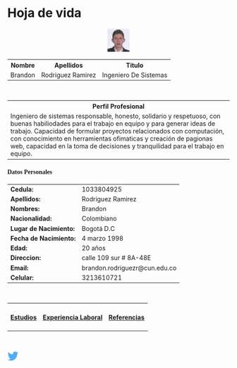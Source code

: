 <html>





<body background="1.png">



<table>

<h1>Hoja de vida</h1><div align="center"><img src="https://github.com/BrandonR30/BrandonRod/blob/master/Foto.PNG" width="10%"/></div>

  <tr>
    <th>Nombre</th>
    <th>Apellidos</th> 
    <th>Titulo</th>
  </tr>
  <tr>
    <td>Brandon</td>
    <td>Rodriguez Ramirez</td>
    <td>Ingeniero De Sistemas</td> 
  </tr>
</table>
<table>
  <tr>
<br>
    <th>Perfil Profesional</th>
  </tr>
  <tr>
    <td>Ingeniero de sistemas responsable, honesto, solidario y respetuoso, con buenas habiliodades para el trabajo en equipo y para generar
ideas de trabajo. Capacidad de formular proyectos relacionados con computación, con conocimiento en herramientas ofimaticas y creación de pagionas web,
capacidad en la toma de decisiones y tranquilidad para el trabajo en equipo. </td>
   </tr>
</table>


<H4><font face="BankGothic"></b></P>Datos Personales</H4></font></b></P>

<TABLE>
<TR><TD><B>Cedula:  </B></TD> <TD >1033804925</TD></TR>
<TR><TD><B>Apellidos:  </B></TD> <TD>Rodriguez Ramirez</TD>    
<TR><TD><B>Nombres:  </B></TD> <TD>Brandon</TD>  
<TR><TD><B>Nacionalidad:  </B></TD> <TD>Colombiano</TD>  
<TR><TD><B>Lugar de Nacimiento:  </B></TD>
  <TD>Bogotá D.C</TD>  
<TR><TD><B>Fecha de Nacimiento:  </B></TD>
  <TD> 4 marzo 1998</TD>  
  <TR><TD><B>Edad:  </B></TD>
  <TD>20 años</TD>  
<TR><TD><B>Direccion:  </B></TD>
  <TD>calle 109 sur # 8A-48E</TD> 
<TR><TD><B>Email:  </B></TD>
  <TD>brandon.rodriguezr@cun.edu.co </TD>  
<TR><TD><B>Celular:  </B></TD>
  <TD>3213610721</TD>
</Table>
<br>
<table>
<tr>
<th><h4><a href="https://github.com/BrandonR30/BrandonRod/blob/master/Estudios.md" target="_self">Estudios</a></h4></th>

<th><h4><a href="https://github.com/BrandonR30/BrandonRod/blob/master/ExperienciaLaboral.md" target="_self">Experiencia Laboral</a></h4></th>

<th><h4><a href="https://github.com/BrandonR30/BrandonRod/blob/master/Referencias.md" target="_self">Referencias</a></h4></th>
</table>


<br>

<a title="twitter" href="https://www.twitter.com"><img src="https://github.com/BrandonR30/BrandonRod/blob/master/Twitter.png" width="5%" alt="twitter"></a>
</body>

</html>
